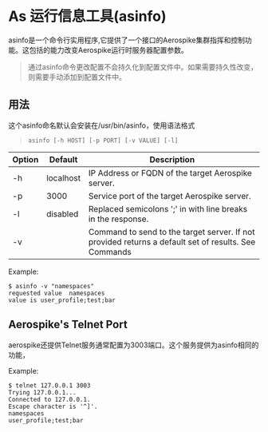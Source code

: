 # As 运行信息工具(asinfo)

asinfo是一个命令行实用程序,它提供了一个接口的Aerospike集群指挥和控制功能。这包括的能力改变Aerospike运行时服务器配置参数。

>通过asinfo命令更改配置不会持久化到配置文件中。如果需要持久性改变，则需要手动添加到配置文件中。


## 用法
这个asinfo命名默认会安装在/usr/bin/asinfo，使用语法格式

>```asinfo [-h HOST] [-p PORT] [-v VALUE] [-l]```

| Option | Default | Description|
| -- | -- | -- |
| -h | localhost | IP Address or FQDN of the target Aerospike server. |
| -p | 3000 | 	Service port of the target Aerospike server. |
| -l | disabled | Replaced semicolons ';' in with line breaks in the response. |
| -v |  | Command to send to the target server. If not provided returns a default set of results. See Commands |


Example:
```
$ asinfo -v "namespaces"
requested value  namespaces
value is user_profile;test;bar
```

## Aerospike's Telnet Port
aerospike还提供Telnet服务通常配置为3003端口。这个服务提供为asinfo相同的功能，

Example:
```
$ telnet 127.0.0.1 3003
Trying 127.0.0.1...
Connected to 127.0.0.1.
Escape character is '^]'.
namespaces
user_profile;test;bar
```